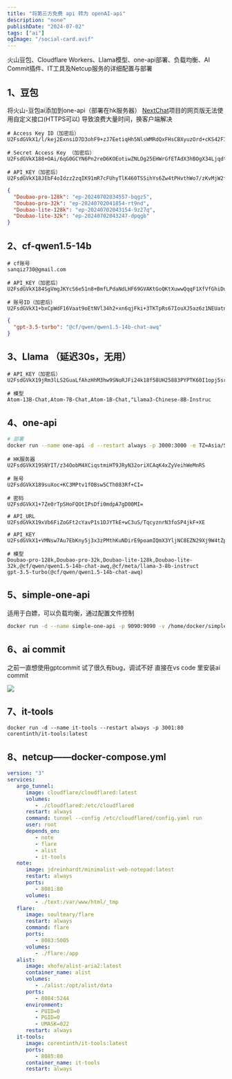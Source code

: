 ```yaml
---
title: "将第三方免费 api 转为 openAI-api"
description: "none"
publishDate: "2024-07-02"
tags: ["ai"]
ogImage: "/social-card.avif"
---
```

火山豆包、Cloudflare Workers、Llama模型、one-api部署、负载均衡、AI Commit插件、IT工具及Netcup服务的详细配置与部署
<!-- more --> 

## 1、豆包
将火山-豆包ai添加到one-api（部署在hk服务器）
[NextChat]()项目的网页版无法使用自定义接口(HTTPS可以)
导致浪费大量时间，换客户端解决

```
# Access Key ID（加密后）
U2FsdGVkX1/l/kej2ExnsiD7D3ohF9+zJ7EetiqHh5NlsWMRdQxFHsCBXyuzOrd+cKS42FIs+JfJUj3VeGQxZQ==

# Secret Access Key （加密后）
U2FsdGVkX188+OAi/6qG0GCYN6Pn2reD6KOEotiwZNLOg25EHWrGfETAdX3hBOgX34LjqdtN8BzdzARV5wwCKfYgvAuwKCDj1LojFlTd7jI= 

# API_KEY（加密后）
U2FsdGVkX18JEbF4oIdzz2zqIK91mR7cFUhyTlK460TSSihYs6Zw4tPHvthWo7/zKvMjW2fJXLAliZaNBonY5A==
```

```json
{
  "Doubao-pro-128k": "ep-20240702034557-bqgz5",
  "Doubao-pro-32k": "ep-20240702041854-rt9nd",
  "Doubao-lite-128k": "ep-20240702043154-9z27q",
  "Doubao-lite-32k": "ep-20240702043247-dpqgb"
}
```

## 2、cf-qwen1.5-14b

```
# cf账号
sanqiz730@gmail.com

# API_KEY（加密后）
U2FsdGVkX184SgVmgJKYcS6e51n8+BmfLPdaNdLHF69GVAKtGoQKtXuwwQqqF1XfVfGhiDuQPInuXB3eXCNyQQ==

# 账号ID（加密后）
U2FsdGVkX1+bxCpWdF16Vaat9oEtNVl34h2+xn6qjFki+3TKTpRs67IouXJ5az6z1NEUatn5YToMdQ6d9sornA==
```

```json
{
  "gpt-3.5-turbo": "@cf/qwen/qwen1.5-14b-chat-awq"
}
```

## 3、Llama （延迟30s，无用）
```
# API_KEY（加密后）
U2FsdGVkX19jRm3lLS2GuaLfAhzHhM3hw9SNoRJFi24k18f58UH25883PYPTK60I1opj5sr14/pITisA0rQPIw==

# 模型
Atom-13B-Chat,Atom-7B-Chat,Atom-1B-Chat,"Llama3-Chinese-8B-Instruc
```

## 4、one-api

```bash
# 部署
docker run --name one-api -d --restart always -p 3000:3000 -e TZ=Asia/Shanghai -v /home/oneapi/data:/data justsong/one-api
```

```
# HK服务器
U2FsdGVkX19SNYIT/z34OobM4XCiqstmiHT9JRyN32oriXCAqK4xZyVeihWeMnRS

# 账号
U2FsdGVkX189suXoc+KC3MPtv1fOBsw5CTh083Rf+CI=

# 密码
U2FsdGVkX1+7Ze0rTpSHoFQOtIPsDfi0mdpA7gD00MI=
```

```
# API_URL
U2FsdGVkX19xVb6FiZoGFt2cYavP1s1DJYTkE+wC3uS/TqcyznrN3foSP4jkF+XE

# API_KEY
U2FsdGVkX1+VMNsw7Au7EbKny5j3x3zPMthKuNDirE9poamIQmX3YljNC8EZN29Xj9W4tZpPnVX5bj9wknFTQtDBK3DYu+lx7qMoeV4YkJk=

# 模型
Doubao-pro-128k,Doubao-pro-32k,Doubao-lite-128k,Doubao-lite-32k,@cf/qwen/qwen1.5-14b-chat-awq,@cf/meta/llama-3-8b-instruct
gpt-3.5-turbo(@cf/qwen/qwen1.5-14b-chat-awq)
```

## 5、simple-one-api

适用于白嫖，可以负载均衡，通过配置文件控制

```bash
docker run -d --name simple-one-api -p 9090:9090 -v /home/docker/simple-one-api/config.json:/app/config.json fruitbars/simple-one-api
```

## 6、ai commit

之前一直想使用gptcommit
试了很久有bug，调试不好
直接在vs code 里安装ai commit

![](https://i.730307.xyz/202407022159101.avif)

## 7、it-tools

```
docker run -d --name it-tools --restart always -p 3001:80 corentinth/it-tools:latest
```

## 8、netcup——docker-compose.yml

```yml
version: "3"
services:
   argo_tunnel:
      image: cloudflare/cloudflared:latest
      volumes:
         - ./cloudflared:/etc/cloudflared
      restart: always
      command: tunnel --config /etc/cloudflared/config.yaml run
      user: root
      depends_on:
         - note
         - flare
         - alist
         - it-tools
   note:
      image: jdreinhardt/minimalist-web-notepad:latest
      restart: always
      ports:
         - 8081:80
      volumes:
         - ./text:/var/www/html/_tmp
   flare:
      image: soulteary/flare
      restart: always
      command: flare
      ports:
         - 8083:5005
      volumes:
         - ./flare:/app
   alist:
      image: xhofe/alist-aria2:latest
      container_name: alist
      volumes:
         - ./alist:/opt/alist/data
      ports:
         - 8084:5244
      environment:
         - PUID=0
         - PGID=0
         - UMASK=022
      restart: always
   it-tools:
      image: corentinth/it-tools:latest
      ports:
         - 8085:80
      container_name: it-tools
      restart: always

```

